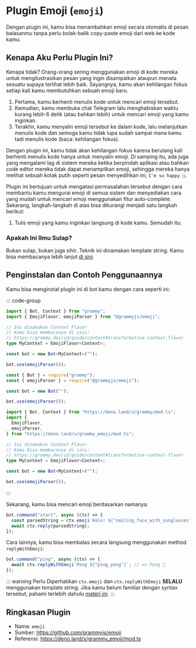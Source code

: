 # Plugin Emoji (`emoji`)

Dengan plugin ini, kamu bisa menambahkan emoji secara otomatis di pesan balasanmu tanpa perlu bolak-balik copy-paste emoji dari web ke kode kamu.

## Kenapa Aku Perlu Plugin Ini?

Kenapa tidak? Orang-orang sering menggunakan emoji di kode mereka untuk mengilustrasikan pesan yang ingin disampaikan ataupun menata sesuatu supaya terlihat lebih baik.
Sayangnya, kamu akan kehilangan fokus setiap kali kamu membutuhkan sebuah emoji baru.

1. Pertama, kamu berhenti menulis kode untuk mencari emoji tersebut.
2. Kemudian, kamu membuka chat Telegram lalu menghabiskan waktu kurang lebih 6 detik (atau bahkan lebih) untuk mencari emoji yang kamu inginkan.
3. Terakhir, kamu menyalin emoji tersebut ke dalam kode, lalu melanjutkan menulis kode dan semoga kamu tidak lupa sudah sampai mana kamu tadi menulis kode (baca: kehilangan fokus).

Dengan plugin ini, kamu tidak akan kehilangan fokus karena berulang kali berhenti menulis kode hanya untuk menyalin emoji.
Di samping itu, ada juga yang mengalami lag di sistem mereka ketika berpindah aplikasi atau bahkan code editor mereka tidak dapat menampilkan emoji, sehingga mereka hanya melihat sebuah kotak putih seperti pesan menyedihkan ini, `I'm so happy □`.

Plugin ini bertujuan untuk mengatasi permasalahan tersebut dengan cara membantu kamu mengurai emoji di semua sistem dan menyediakan cara yang mudah untuk mencari emoji menggunakan fitur auto-complete.
Sekarang, langkah-langkah di atas bisa dikurangi menjadi satu langkah berikut:

1. Tulis emoji yang kamu inginkan langsung di kode kamu. Semudah itu.

### Apakah Ini Ilmu Sulap?

Bukan sulap, bukan juga sihir.
Teknik ini dinamakan template string.
Kamu bisa membacanya lebih lanjut [di sini](https://developer.mozilla.org/en-US/docs/Web/JavaScript/Reference/Template_literals).

## Penginstalan dan Contoh Penggunaannya

Kamu bisa menginstal plugin ini di bot kamu dengan cara seperti ini:

::: code-group

```ts [TypeScript]
import { Bot, Context } from "grammy";
import { EmojiFlavor, emojiParser } from "@grammyjs/emoji";

// Ini dinamakan Context Flavor
// Kamu bisa membacanya di sini:
// https://grammy.dev/id/guide/context#transformative-context-flavor
type MyContext = EmojiFlavor<Context>;

const bot = new Bot<MyContext>("");

bot.use(emojiParser());
```

```js [JavaScript]
const { Bot } = require("grammy");
const { emojiParser } = require("@grammyjs/emoji");

const bot = new Bot("");

bot.use(emojiParser());
```

```ts [Deno]
import { Bot, Context } from "https://deno.land/x/grammy/mod.ts";
import {
  EmojiFlavor,
  emojiParser,
} from "https://deno.land/x/grammy_emoji/mod.ts";

// Ini dinamakan Context Flavor
// Kamu bisa membacanya di sini:
// https://grammy.dev/id/guide/context#transformative-context-flavor
type MyContext = EmojiFlavor<Context>;

const bot = new Bot<MyContext>("");

bot.use(emojiParser());
```

:::

Sekarang, kamu bisa mencari emoji berdasarkan namanya:

```js
bot.command("start", async (ctx) => {
  const parsedString = ctx.emoji`Halo! ${"smiling_face_with_sunglasses"}`; // => Halo! 😎
  await ctx.reply(parsedString);
});
```

Cara lainnya, kamu bisa membalas secara langsung menggunakan method `replyWithEmoji`:

```js
bot.command("ping", async (ctx) => {
  await ctx.replyWithEmoji`Pong ${"ping_pong"}`; // => Pong 🏓
});
```

::: warning Perlu Diperhatikan
`ctx.emoji` dan `ctx.replyWithEmoji` **SELALU** menggunakan template string.
Jika kamu belum familiar dengan syntax tersebut, pahami terlebih dahulu [materi ini](https://developer.mozilla.org/en-US/docs/Web/JavaScript/Reference/Template_literals).
:::

## Ringkasan Plugin

- Nama: `emoji`
- Sumber: <https://github.com/grammyjs/emoji>
- Referensi: <https://deno.land/x/grammy_emoji/mod.ts>
